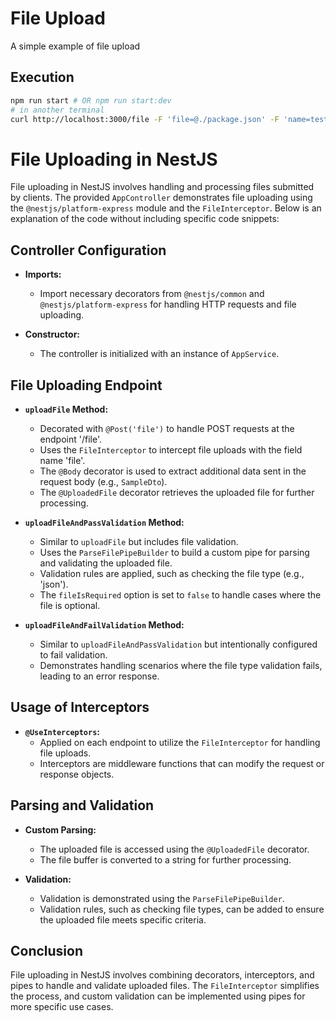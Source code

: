 # File Upload

A simple example of file upload

## Execution

```sh
npm run start # OR npm run start:dev
# in another terminal
curl http://localhost:3000/file -F 'file=@./package.json' -F 'name=test'
```

# File Uploading in NestJS

File uploading in NestJS involves handling and processing files submitted by clients. The provided `AppController` demonstrates file uploading using the `@nestjs/platform-express` module and the `FileInterceptor`. Below is an explanation of the code without including specific code snippets:

## Controller Configuration

- **Imports:**
  - Import necessary decorators from `@nestjs/common` and `@nestjs/platform-express` for handling HTTP requests and file uploading.

- **Constructor:**
  - The controller is initialized with an instance of `AppService`.

## File Uploading Endpoint

- **`uploadFile` Method:**
  - Decorated with `@Post('file')` to handle POST requests at the endpoint '/file'.
  - Uses the `FileInterceptor` to intercept file uploads with the field name 'file'.
  - The `@Body` decorator is used to extract additional data sent in the request body (e.g., `SampleDto`).
  - The `@UploadedFile` decorator retrieves the uploaded file for further processing.

- **`uploadFileAndPassValidation` Method:**
  - Similar to `uploadFile` but includes file validation.
  - Uses the `ParseFilePipeBuilder` to build a custom pipe for parsing and validating the uploaded file.
  - Validation rules are applied, such as checking the file type (e.g., 'json').
  - The `fileIsRequired` option is set to `false` to handle cases where the file is optional.

- **`uploadFileAndFailValidation` Method:**
  - Similar to `uploadFileAndPassValidation` but intentionally configured to fail validation.
  - Demonstrates handling scenarios where the file type validation fails, leading to an error response.

## Usage of Interceptors

- **`@UseInterceptors`:**
  - Applied on each endpoint to utilize the `FileInterceptor` for handling file uploads.
  - Interceptors are middleware functions that can modify the request or response objects.

## Parsing and Validation

- **Custom Parsing:**
  - The uploaded file is accessed using the `@UploadedFile` decorator.
  - The file buffer is converted to a string for further processing.

- **Validation:**
  - Validation is demonstrated using the `ParseFilePipeBuilder`.
  - Validation rules, such as checking file types, can be added to ensure the uploaded file meets specific criteria.

## Conclusion

File uploading in NestJS involves combining decorators, interceptors, and pipes to handle and validate uploaded files. The `FileInterceptor` simplifies the process, and custom validation can be implemented using pipes for more specific use cases.